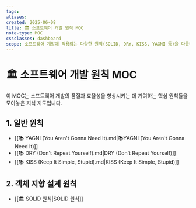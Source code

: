 ```yaml
---
tags:
aliases:
created: 2025-06-08
title: 🏛️ 소프트웨어 개발 원칙 MOC
note-type: MOC
cssclasses: dashboard
scope: 소프트웨어 개발에 적용되는 다양한 원칙(SOLID, DRY, KISS, YAGNI 등)을 다룹니다.
---
```


# 🏛️ 소프트웨어 개발 원칙 MOC

이 MOC는 소프트웨어 개발의 품질과 효율성을 향상시키는 데 기여하는 핵심 원칙들을 모아놓은 지식 지도입니다.

## 1. 일반 원칙

*   [[📚 YAGNI (You Aren't Gonna Need It).md|📚YAGNI (You Aren't Gonna Need It)]]
*   [[📚 DRY (Don't Repeat Yourself).md|DRY (Don't Repeat Yourself)]]
*   [[📚 KISS (Keep It Simple, Stupid).md|KISS (Keep It Simple, Stupid)]]

## 2. 객체 지향 설계 원칙

*   [[🏛️ SOLID 원칙|SOLID 원칙]] 